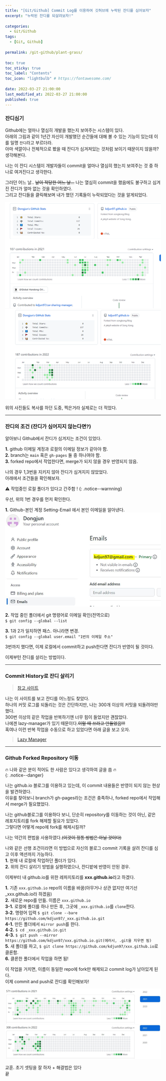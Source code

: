 ```yaml
---
title: "[Git/Github] Commit Log를 이용하여 깃허브에 누락된 잔디를 심어보자"
excerpt: "누락된 잔디를 되살려보자!"

categories:
  - Git/Github
tags:
  - [Git, Github]

permalink: /git-github/plant-grass/

toc: true
toc_sticky: true
toc_label: "Contents"
toc_icon: "lightbulb" # https://fontawesome.com/
 
date: 2022-03-27 21:00:00
last_modified_at: 2022-03-27 21:00:00
published: true
---
```


### 잔디심기

Github에는 얼마나 열심히 개발을 했는지 보여주는 시스템이 있다.  
아래의 그림과 같이 1년간 자신이 개발했던 순간들에 대해 볼 수 있는 기능이 있는데 이를 일명 `잔디`라고 부르더라.  
아마 색깔이나 전체적으로 봤을 때 잔디가 심겨져있는 것처럼 보이기 때문이지 않을까? 생각해본다.  

나는 이 잔디 시스템이 개발자들이 commit을 얼마나 열심히 했는지 보여주는 것 중 하나로 여겨진다고 생각한다.  

그러던 어느 날.. ~~날이 적당한 어느 날...~~ 나는 열심히 commit을 했음에도 불구하고 심겨진 잔디가 얼마 없는 것을 확인하였다.  
그리고 잔디들을 클릭해보며 내가 했던 기록들이 누락되었다는 것을 알게되었다.  

![적용하기 전1](/assets/images/post_img/plant-grass/before_2021.png)  
![적용하기 전2](/assets/images/post_img/plant-grass/before_2022.png)  

위의 사진들도 복사를 하던 도중, 찍은거라 실제로는 더 적었다.  

---

### 잔디의 조건 (잔디가 심어지지 않는다면?)

알아보니 Github에서 잔디가 심겨지는 조건이 있었다.  

**1.** github 이메일 계정과 로컬의 이메일 정보가 같아야 함.  
**2.** branch는 `main` 혹은 `gh-pages` 둘 중 하나여야 함.  
**3.** forked repo에서 작업한다면, merge가 되지 않을 경우 반영되지 않음.  

나의 경우 1,3번을 지키지 않아 잔디가 심겨지지 않았었다.  
아래에서 조건들을 확인해보자.  

⚠️ 작업중인 로컬 폴더가 있다고 간주함 !
{: .notice--warnning}  

우선, 위의 1번 경우를 먼저 확인한다.  

**1.** Github-본인 계정 Setting-Email 에서 본인 이메일을 알아낸다.  
![이메일 확인](/assets/images/post_img/plant-grass/email.JPG)  

**2.** 작업 중인 폴더에서 git 명령어로 이메일 확인(전역으로)  
`$ git config --global --list`  

**3.** 1과 2가 일치하면 패스. 아니라면 변경.  
`$ git config --global user.email "1번의 이메일 주소"`  

3번까지 했다면, 이제 로컬에서 commit하고 push한다면 잔디가 반영이 될 것이다.  

이제부턴 잔디를 살리는 방법이다.  

---

### Commit History로 잔디 살리기

> [참고 사이트](https://wellbell.tistory.com/43)  

나는 이 사이트를 보고 잔디를 어느정도 찾았다.  
하나의 커밋 로그를 되돌리는 것은 간단하지만, 나는 300개 이상의 커밋을 되돌려야만 했다.  
300번 이상의 같은 작업을 반복하기엔 너무 힘이 들었지만 괜찮았다.  
나에겐 lazy-manager가 있기 때문이다.~~이럴 때 쓰라고 만들었음!!!~~  
혹여나 이런 반복 작업을 수동으로 하고 있었다면 아래 글을 보고 오자.  

> [Lazy Manager](https://kdjun97.github.io/automation-solution/lazy-manager3/)  

---

### Github Forked Repository 이동

🔥 나와 같은 분이 적어도 한 사람은 있다고 생각하여 글을 씀 🔥  
{: .notice--danger}  

나는 github.io 블로그를 이용하고 있는데, 이 commit 내용들은 반영이 되지 않는 현상을 발견하였다.  
이유를 찾아보니 branch가 gh-pages라는 조건은 충족하나, forked repo에서 작업해서 merge가 필요했었다.  

나는 github블로그를 이용하다 보니, 단순히 repository를 이동하는 것이 아닌, 같은 레포지토리를 fork 해제할 필요가 있었다.  
그렇다면 어떻게 repo에 fork를 해제시킬까?  

나는 약간의 편법을 사용하였다.~~(이것이 정통 방법은 아닐 것이다)~~   

나와 같은 선행 조건이라면 이 방법으로 자신의 블로그 commit 기록을 살려 잔디를 심고 이후 액션까지 가능하다.  
**1.** 현재 내 로컬에 작업하던 폴더가 있다.  
**2.** 위의 잔디 살리기 방법을 실행하였으나, 잔디밭에 반영이 안된 경우.  

이제부터 내 github.io를 위한 레파지토리를 **xxx.github.io**라고 하겠다.  

**1.** 기존 `xxx.github.io` repo의 이름을 바꿈(아무거나 상관 없지만 여기선 _xxx.github.io라 하겠음)  
**2.** 새로운 repo를 만듦. 이름은 `xxx.github.io`  
**3-1.** 로컬에 폴더를 하나 만든 후, 그곳에 `_xxx.github.io`를 `clone`한다.  
**3-2.** 명령어 입력 `$ git clone --bare https://github.com/kdjun97/_xxx.github.io.git`   
**4-1.** 만든 폴더에서 `mirror push`를 한다.  
**4-2.** `$ cd _xxx.github.io.git`  
**4-3.** `$ git push --mirror https://github.com/kdjun97/xxx.github.io.git(에러시, .git을 지우면 됨)`  
**5.** 새 폴더를 파고, `$ git clone https://github.com/kdjun97/xxx.github.io`로 클론함.  
**6.** 클론한 폴더에서 작업을 하면 됨!  

이 작업을 거치면, 이름이 동일한 repo에 fork만 해제되고 commit log가 남아있게 된다.  
이제 commit and push로 잔디를 확인해보자!  

![수정 후 2021년 커밋](/assets/images/post_img/plant-grass/after_2021.JPG)  
![수정 후 2022년 커밋](/assets/images/post_img/plant-grass/after_2022.JPG)  

교훈. 초기 셋팅을 잘 하자 + 해결법은 있다  
끝  